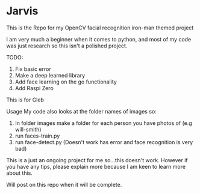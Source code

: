 # Jarvis
This is the Repo for my OpenCV facial recognition iron-man themed project

I am very much a beginner when it comes to python, and most of my code was just research so this isn't a polished project.

TODO:
1. Fix basic error
2. Make a deep learned library
3. Add face learning on the go functionality
4. Add Raspi Zero

This is for Gleb

Usage
My code also looks at the folder names of images so:
1. In folder images make a folder for each person you have photos of (e.g will-smith)
2. run faces-train.py
3. run face-detect.py (Doesn't work has error and face recognition is very bad)

This is a just an ongoing project for me so...this doesn't work. However if you have any tips, please explain more because I am keen to learn more about this.

Will post on this repo when it will be complete.
